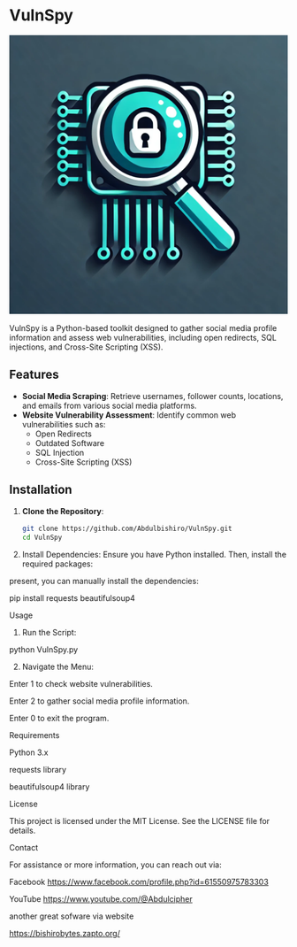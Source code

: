 # VulnSpy

![Logo](https://github.com/Abdulbishiro/VulnSpy/blob/main/file-AWito2wFnjSdJEzWzPe7YL.webp)

VulnSpy is a Python-based toolkit designed to gather social media profile information and assess web vulnerabilities, including open redirects, SQL injections, and Cross-Site Scripting (XSS).

## Features

- **Social Media Scraping**: Retrieve usernames, follower counts, locations, and emails from various social media platforms.
- **Website Vulnerability Assessment**: Identify common web vulnerabilities such as:
  - Open Redirects
  - Outdated Software
  - SQL Injection
  - Cross-Site Scripting (XSS)

## Installation

1. **Clone the Repository**:
   ```bash
   git clone https://github.com/Abdulbishiro/VulnSpy.git
   cd VulnSpy

2. Install Dependencies: Ensure you have Python installed. Then, install the required packages:

present, you can manually install the dependencies:

pip install requests beautifulsoup4



Usage

1. Run the Script:

python VulnSpy.py


2. Navigate the Menu:

Enter 1 to check website vulnerabilities.

Enter 2 to gather social media profile information.

Enter 0 to exit the program.




Requirements

Python 3.x

requests library

beautifulsoup4 library


License

This project is licensed under the MIT License. See the LICENSE file for details.

Contact

For assistance or more information, you can reach out via:

Facebook  https://www.facebook.com/profile.php?id=61550975783303

YouTube  https://www.youtube.com/@Abdulcipher

another great sofware via website
  
  https://bishirobytes.zapto.org/



